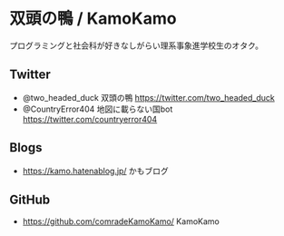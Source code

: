 # 双頭の鴨 / KamoKamo
プログラミングと社会科が好きなしがらい理系事象進学校生のオタク。
## Twitter
- @two_headed_duck 双頭の鴨 https://twitter.com/two_headed_duck
- @CountryError404 地図に載らない国bot https://twitter.com/countryerror404
## Blogs
- https://kamo.hatenablog.jp/ かもブログ
## GitHub
- https://github.com/comradeKamoKamo/ KamoKamo
